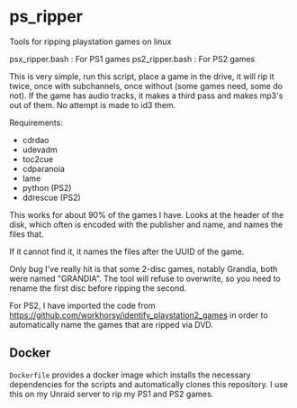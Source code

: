 # ps_ripper
Tools for ripping playstation games on linux

psx_ripper.bash : For PS1 games
ps2_ripper.bash : For PS2 games

This is very simple, run this script, place a game in the drive, it will rip it twice,
once with subchannels, once without (some games need, some do not).  If the game has
audio tracks, it makes a third pass and makes mp3's out of them.  No attempt is made
to id3 them.

Requirements:
 * cdrdao
 * udevadm
 * toc2cue
 * cdparanoia
 * lame
 * python (PS2)
 * ddrescue (PS2)

This works for about 90% of the games I have.  Looks at the header of the disk,
which often is encoded with the publisher and name, and names the files that.

If it cannot find it, it names the files after the UUID of the game.

Only bug I've really hit is that some 2-disc games, notably Grandia, both were
named "GRANDIA".  The tool will refuse to overwrite, so you need to rename the
first disc before ripping the second.

For PS2, I have imported the code from
https://github.com/workhorsy/identify_playstation2_games
in order to automatically name the games that are ripped via DVD.

## Docker

`Dockerfile` provides a docker image which installs the necessary dependencies for the scripts and automatically clones this repository. I use this on my Unraid server to rip my PS1 and PS2 games.
